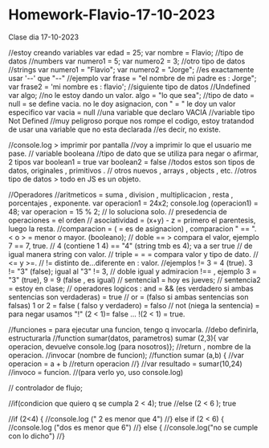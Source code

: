 # Homework-Flavio-17-10-2023
 Clase dia 17-10-2023

 //estoy creando variables
var edad = 25;
var nombre = Flavio;
//tipo de datos
//numbers
var numero1 = 5;
var numero2 = 3;
//otro tipo de datos
//strings
var numero1 = "Flavio";
var numero2 = "Jorge";
//es exactamente usar '--' que "--"
//ejemplo
var frase = "el nombre de mi padre es : Jorge";
var frase2 = 'mi nombre es : flavio';
//siguiente tipo de datos
//Undefined
var algo;
//no le estoy dando un valor.
algo = "lo que sea";
//tipo de dato = null = se define vacia. no le doy asignacion, con " = " le doy un valor especifico
var vacia = null //una variable que declaro VACIA
//variable tipo Not Defined
//muy peligroso porque nos rompe el codigo, estoy tratandod de usar una variable que no esta declarada
//es decir, no existe.

//console.log > imprimir por pantalla
//voy a imprimir lo que el usuario me pase.
// variable booleana
//tipo de dato que se utiliza para negar o afirmar, 2 tipos
var boolean1 = true
var boolean2 = false
//todos estos son tipos de datos, originales , primitivos .
// otros nuevos , arrays , objects , etc.
//otros tipo de datos > todo en JS es un objeto.

//Operadores
//aritmeticos = suma , division , multiplicacion , resta , porcentajes , exponente.
var operacion1 = 24x2;
console.log (operacion1) = 48;
var operacion  = 15 % 2; // lo soluciona solo.
// presedencia de operaciones = el orden 
// asociatividad = (x+y) - z = primero el parentesis, luego la resta.
//comparacion = ( = es de asignacion) , comparacion " == ". < o > = menor o mayor. (booleano);
// doble == > compara el valor, ejemplo 7 == 7, true.
// 4 (contiene 1 4) == "4" (string tmb es 4);  va a ser true
// de igual manera string con valor.
// triple = = = compara valor y tipo de dato.
// <= y >=.
// != distinto de...diferente en : valor.
//ejemplos != 3 = 4 (true).  3 != "3" (false); igual al "3" != 3, 
// doble igual y admiracion !== , ejemplo 3 = "3" (true), 9 = 9 (false , es igual)
// sentencia1 = hoy es jueves;
// sentencia2 = estoy en clase;
// operadores logicos : and = && (es verdadero si ambas sentencias son verdaderas) = true
// or =  (falso si ambas sentencias son falsas) 1 or 2 = false ( falso y  verdadero) = falso
// not (niega la sentencia) = para negar usamos "!" (2 < 1)= false ... !(2 < 1) = true.
 

 //funciones = para ejecutar una funcion, tengo q invocarla.
 //debo definirla, estructurarla
 //function sumar(datos, parametros)  sumar (2,3){ var operacion, devuelve console.log (para nosotros)};
 //return , nombre de la operacion.
 //invocar (nombre de funcion);
 //function sumar (a,b) {
//var operacion = a + b
//return operacion
//}
//var resultado = sumar(10,24)
//invoco = funcion.
//(para verlo yo, uso console.log)


// controlador de flujo;

//if(condicion que quiero q se cumpla 2 < 4); true
//else (2 < 6 ); true


//if (2<4) {
//console.log (" 2 es menor que 4")
//} else if (2 < 6) {
//console.log ("dos es menor que 6")
//} else {
//console.log("no se cumple con lo dicho")
//}

